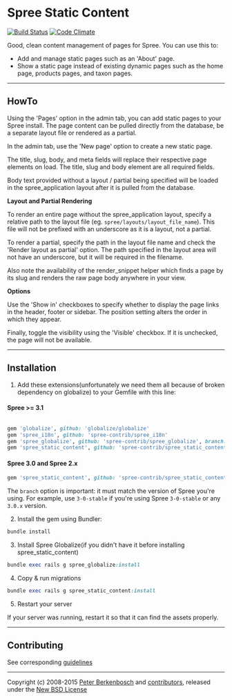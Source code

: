 # Spree Static Content

[![Build Status](https://travis-ci.org/spree-contrib/spree_static_content.svg?branch=master)](https://travis-ci.org/spree-contrib/spree_static_content)
[![Code Climate](https://codeclimate.com/github/spree-contrib/spree_static_content/badges/gpa.svg)](https://codeclimate.com/github/spree-contrib/spree_static_content)

Good, clean content management of pages for Spree. You can use this to:

- Add and manage static pages such as an 'About' page.
- Show a static page instead of existing dynamic pages such as the home page,
  products pages, and taxon pages.

---

## HowTo

Using the 'Pages' option in the admin tab, you can add static pages to your Spree install. The page content can
be pulled directly from the database, be a separate layout file or rendered as a partial.

In the admin tab, use the 'New page' option to create a new static page.

The title, slug, body, and meta fields will replace their respective page elements on load. The title, slug and
body element are all required fields.

Body text provided without a layout / partial being specified will be loaded in the spree_application layout after
it is pulled from the database.

**Layout and Partial Rendering**

To render an entire page without the spree_application layout, specify a relative path to the layout file (eg.
`spree/layouts/layout_file_name`). This file will not be prefixed with an underscore as it is a layout, not a partial.

To render a partial, specify the path in the layout file name and check the 'Render layout as partial' option. The
path specified in the layout area will not have an underscore, but it will be required in the filename.

Also note the availability of the render_snippet helper which finds a page by its slug and renders the raw page
body anywhere in your view.

**Options**

Use the 'Show in' checkboxes to specify whether to display the page links in the header, footer or sidebar. The
position setting alters the order in which they appear.

Finally, toggle the visibility using the 'Visible' checkbox. If it is unchecked, the page will not be available.

---

## Installation

1. Add these extensions(unfortunately we need them all because of broken dependency on globalize) to your Gemfile with this line:

  #### Spree >= 3.1

  ```ruby

  gem 'globalize', github: 'globalize/globalize'
  gem 'spree_i18n', github: 'spree-contrib/spree_i18n'
  gem 'spree_globalize', github: 'spree-contrib/spree_globalize', branch: 'master'
  gem 'spree_static_content', github: 'spree-contrib/spree_static_content'
  ```

  #### Spree 3.0 and Spree 2.x

  ```ruby
  gem 'spree_static_content', github: 'spree-contrib/spree_static_content', branch: 'X-X-stable'
  ```

  The `branch` option is important: it must match the version of Spree you're using.
  For example, use `3-0-stable` if you're using Spree `3-0-stable` or any `3.0.x` version.

2. Install the gem using Bundler:
  ```ruby
  bundle install
  ```

3. Install Spree Globalize(if you didn't have it before installing spree_static_content)
  ```ruby
  bundle exec rails g spree_globalize:install
  ```

4. Copy & run migrations
  ```ruby
  bundle exec rails g spree_static_content:install
  ```

5. Restart your server

  If your server was running, restart it so that it can find the assets properly.

---

## Contributing

See corresponding [guidelines][2]

---

Copyright (c) 2008-2015 [Peter Berkenbosch][4] and [contributors][5], released under the [New BSD License][6]

[2]: https://github.com/spree-contrib/spree_static_content/blob/master/CONTRIBUTING.md
[3]: https://github.com/spree-contrib/spree_static_content/issues
[4]: https://github.com/peterberkenbosch
[5]: https://github.com/spree-contrib/spree_static_content/graphs/contributors
[6]: https://github.com/spree-contrib/spree_static_content/blob/master/LICENSE.md
